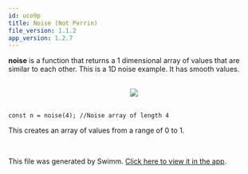 ```yaml
---
id: uco9p
title: Noise (Not Perrin)
file_version: 1.1.2
app_version: 1.2.7
---
```


**noise** is a function that returns a 1 dimensional array of values that are similar to each other. This is a 1D noise example. It has smooth values.

<br/>

<div align="center"><img src="https://firebasestorage.googleapis.com/v0/b/swimmio-content/o/repositories%2FZ2l0aHViJTNBJTNBQ2hlZXNlLmpzLTEuMSUzQSUzQUpNSDMxNw%3D%3D%2Fed858789-9f3f-4cc0-9d5d-64b9f30338a0.png?alt=media&token=b80f0962-6255-4d36-a286-01cde00b223f" style="width:'100%'"/></div>

<br/>

```
const n = noise(4); //Noise array of length 4
```

This creates an array of values from a range of 0 to 1.

<br/>

This file was generated by Swimm. [Click here to view it in the app](https://app.swimm.io/repos/Z2l0aHViJTNBJTNBQ2hlZXNlLmpzLTEuMSUzQSUzQUpNSDMxNw==/docs/uco9p).
